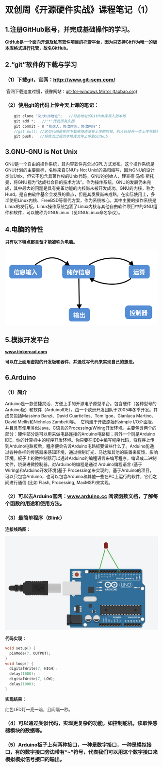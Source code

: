 # 双创周《开源硬件实战》课程笔记（1）

## 1.注册GitHub账号，并完成基础操作的学习。

**GitHub是一个面向开源及私有软件项目的托管平台，因为只支持Git作为唯一的版本库格式进行托管，故名GitHub。**

## 2.“git”软件的下载与学习

### 	**（1）下载git，官网：http://www.git-scm.com/**

​					官网下载速度过慢，镜像网站：[git-for-windows Mirror (taobao.org)](https://npm.taobao.org/mirrors/git-for-windows/)

### 	**（2）使用git的代码上传今天上课的笔记：**

```c
	git clone "GitHub地址";   //将此地址的GitHub库导入到本地
	git add *;   //'*'代表所有东西
	git commit - m "修改人，修改时间，修改内容"；
    //git pull;	//这句代码是在你下载库但还没有上传的时候，别人已经先一步上传导致错误时候使用，作用是再次更新本地的库文件。
    git push;   //将修改过后的本地库文件上传到GitHub
```

## 3.GNU-GNU is Not Unix

​		GNU是一个自由的操作系统，其内容软件完全以GPL方式发布。这个操作系统是GNU计划的主要目标，名称来自GNU's Not Unix!的递归缩写，因为GNU的设计类似Unix，但它不包含具著作权的Unix代码。GNU的创始人，理查德·马修·斯托曼，将GNU视为“达成社会目的技术方法”。
​		作为操作系统，GNU的发展仍未完成，其中最大的问题是具有完备功能的内核尚未被开发成功。GNU的内核，称为Hurd，是自由软件基金会发展的重点，但是其发展尚未成熟。在实际使用上，多半使用Linux内核、FreeBSD等替代方案，作为系统核心，其中主要的操作系统是Linux的发行版。Linux操作系统包涵了Linux内核与其他自由软件项目中的GNU组件和软件，可以被称为GNU/Linux（见GNU/Linux命名争议）。

## 4.电脑的特性

**只有以下特点都具备才能被称为电脑。**

![电脑的特性](电脑的特性.png)

## 5.模拟开发平台

**www.tinkercad.com**

**可以在上面用虚拟的开发板和器件，并通过写代码来实现自己的想法。**



## 6.Arduino

### （1）简介

​		Arduino是一款便捷灵活、方便上手的开源电子原型平台。包含硬件（各种型号的Arduino板）和软件（ArduinoIDE）。由一个欧洲开发团队于2005年冬季开发。其成员包括Massimo Banzi、David Cuartielles、Tom Igoe、Gianluca Martino、David Mellis和Nicholas Zambetti等。
​		它构建于开放原始码simple I/O介面版，并且具有使用类似Java、C语言的Processing/Wiring开发环境。主要包含两个的部分：硬件部分是可以用来做电路连接的Arduino电路板；另外一个则是Arduino IDE，你的计算机中的程序开发环境。你只要在IDE中编写程序代码，将程序上传到Arduino电路板后，程序便会告诉Arduino电路板要做些什么了。
​		Arduino能通过各种各样的传感器来感知环境，通过控制灯光、马达和其他的装置来反馈、影响环境。板子上的微控制器可以通过Arduino的编程语言来编写程序，编译成二进制文件，烧录进微控制器。对Arduino的编程是通过 Arduino编程语言 (基于 Wiring)和Arduino开发环境(基于 Processing)来实现的。基于Arduino的项目，可以只包含Arduino，也可以包含Arduino和其他一些在PC上运行的软件，它们之间进行通信 (比如 Flash, Processing, MaxMSP)来实现。

### （2）可以去Arduino官网：www.arduino.cc	阅读函数文档，了解每个函数的用途和使用方法。

### （3）最简单程序（Blink）

**连接线路图：**

![Blink连接线路图](Blink连接线路图.png)

**代码实现：**

```c
void setup() {
  pinMode(7, OUTPUT);
}
void loop() {
  digitalWrite(7, HIGH);
  delay(1000);
  digitalWrite(7, LOW);
  delay(1000);
}
```

**实现结果：**

红色LED灯一亮一暗，且间隔一秒。

### （4）可以通过类似代码，实现更复杂的功能，如控制舵机，读取传感器模块的数据等。

### （5）Arduino板子上有两种接口，一种是数字接口，一种是模拟接口，有的数字接口旁边带有“~”符号，代表我们可以用这个数字接口来模拟模拟信号接口的输出。
